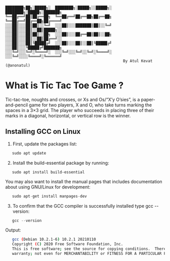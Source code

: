 

   
    ████████╗██╗░█████╗░  ████████╗░█████╗░░█████╗░  ████████╗░█████╗░███████╗ 
    ╚══██╔══╝██║██╔══██╗  ╚══██╔══╝██╔══██╗██╔══██╗  ╚══██╔══╝██╔══██╗██╔════╝  
    ░░░██║░░░██║██║░░╚═╝  ░░░██║░░░███████║██║░░╚═╝  ░░░██║░░░██║░░██║█████╗░░  
    ░░░██║░░░██║██║░░██╗  ░░░██║░░░██╔══██║██║░░██╗  ░░░██║░░░██║░░██║██╔══╝░░  
    ░░░██║░░░██║╚█████╔╝  ░░░██║░░░██║░░██║╚█████╔╝  ░░░██║░░░╚█████╔╝███████╗  
    ░░░╚═╝░░░╚═╝░╚════╝░  ░░░╚═╝░░░╚═╝░░╚═╝░╚════╝░  ░░░╚═╝░░░░╚════╝░╚══════╝  
                                                        By Atul Kevat (@anonatul) 
    



# What is Tic Tac Toe Game ? 

Tic-tac-toe, noughts and crosses, or Xs and Os/“X’y O’sies”, is a paper-and-pencil game for two players, X and O, who take turns marking the spaces in a 3×3 grid. The player who succeeds in placing three of their marks in a diagonal, horizontal, or vertical row is the winner.
 

 
## Installing GCC on Linux

01. First, update the packages list:

```python
   sudo apt update
```

02. Install the build-essential package by running:

```pyhton
   sudo apt install build-essential
```
You may also want to install the manual pages that includes documentation about using GNU/Linux for development:

```python
   sudo apt-get install manpages-dev
```

03. To confirm that the GCC compiler is successfully installed type gcc --version:

```python
   gcc --version
```

Output:

```bash
   gcc (Debian 10.2.1-6) 10.2.1 20210110
   Copyright (C) 2020 Free Software Foundation, Inc.
   This is free software; see the source for copying conditions.  There is NO
   warranty; not even for MERCHANTABILITY or FITNESS FOR A PARTICULAR PURPOSE.
```

